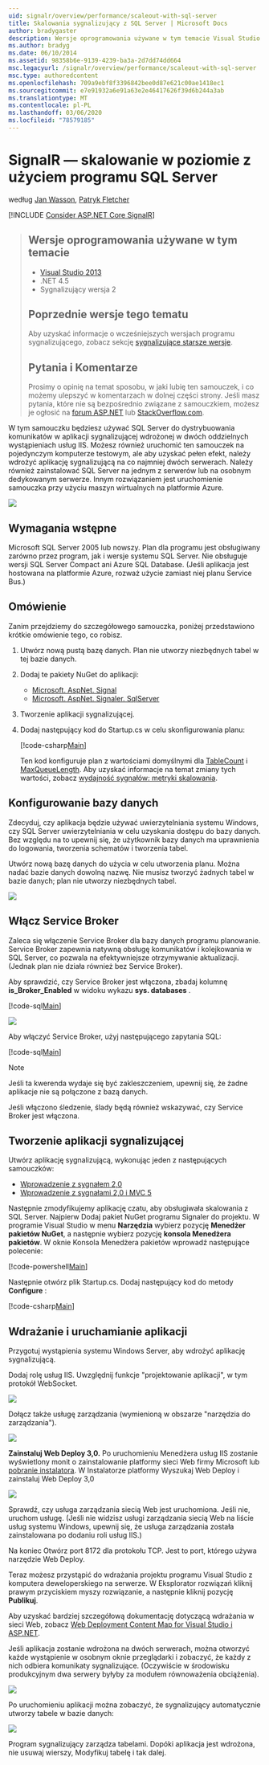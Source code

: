 ```yaml
---
uid: signalr/overview/performance/scaleout-with-sql-server
title: Skalowania sygnalizujący z SQL Server | Microsoft Docs
author: bradygaster
description: Wersje oprogramowania używane w tym temacie Visual Studio 2013 programu .NET 4,5 sygnalizującego w wersji 2 poprzednie wersje tego tematu, aby uzyskać informacje o wcześniejszych wersjach programu...
ms.author: bradyg
ms.date: 06/10/2014
ms.assetid: 98358b6e-9139-4239-ba3a-2d7dd74dd664
msc.legacyurl: /signalr/overview/performance/scaleout-with-sql-server
msc.type: authoredcontent
ms.openlocfilehash: 709a9ebf8f3396842bee0d87e621c00ae1418ec1
ms.sourcegitcommit: e7e91932a6e91a63e2e46417626f39d6b244a3ab
ms.translationtype: MT
ms.contentlocale: pl-PL
ms.lasthandoff: 03/06/2020
ms.locfileid: "78579185"
---
```

# <a name="signalr-scaleout-with-sql-server"></a>SignalR — skalowanie w poziomie z użyciem programu SQL Server

według [Jan Wasson](https://github.com/MikeWasson), [Patryk Fletcher](https://github.com/pfletcher)

[!INCLUDE [Consider ASP.NET Core SignalR](~/includes/signalr/signalr-version-disambiguation.md)]

> ## <a name="software-versions-used-in-this-topic"></a>Wersje oprogramowania używane w tym temacie
>
>
> - [Visual Studio 2013](https://my.visualstudio.com/Downloads?q=visual%20studio%202013)
> - .NET 4.5
> - Sygnalizujący wersja 2
>
>
>
> ## <a name="previous-versions-of-this-topic"></a>Poprzednie wersje tego tematu
>
> Aby uzyskać informacje o wcześniejszych wersjach programu sygnalizującego, zobacz sekcję [sygnalizujące starsze wersje](../older-versions/index.md).
>
> ## <a name="questions-and-comments"></a>Pytania i Komentarze
>
> Prosimy o opinię na temat sposobu, w jaki lubię ten samouczek, i co możemy ulepszyć w komentarzach w dolnej części strony. Jeśli masz pytania, które nie są bezpośrednio związane z samouczkiem, możesz je ogłosić na [forum ASP.NET](https://forums.asp.net/1254.aspx/1?ASP+NET+SignalR) lub [StackOverflow.com](http://stackoverflow.com/).

W tym samouczku będziesz używać SQL Server do dystrybuowania komunikatów w aplikacji sygnalizującej wdrożonej w dwóch oddzielnych wystąpieniach usług IIS. Możesz również uruchomić ten samouczek na pojedynczym komputerze testowym, ale aby uzyskać pełen efekt, należy wdrożyć aplikację sygnalizującą na co najmniej dwóch serwerach. Należy również zainstalować SQL Server na jednym z serwerów lub na osobnym dedykowanym serwerze. Innym rozwiązaniem jest uruchomienie samouczka przy użyciu maszyn wirtualnych na platformie Azure.

![](scaleout-with-sql-server/_static/image1.png)

## <a name="prerequisites"></a>Wymagania wstępne

Microsoft SQL Server 2005 lub nowszy. Plan dla programu jest obsługiwany zarówno przez program, jak i wersje systemu SQL Server. Nie obsługuje wersji SQL Server Compact ani Azure SQL Database. (Jeśli aplikacja jest hostowana na platformie Azure, rozważ użycie zamiast niej planu Service Bus.)

## <a name="overview"></a>Omówienie

Zanim przejdziemy do szczegółowego samouczka, poniżej przedstawiono krótkie omówienie tego, co robisz.

1. Utwórz nową pustą bazę danych. Plan nie utworzy niezbędnych tabel w tej bazie danych.
2. Dodaj te pakiety NuGet do aplikacji:

    - [Microsoft. AspNet. Signal](http://nuget.org/packages/Microsoft.AspNet.SignalR)
    - [Microsoft. AspNet. Signaler. SqlServer](http://nuget.org/packages/Microsoft.AspNet.SignalR.SqlServer)
3. Tworzenie aplikacji sygnalizującej.
4. Dodaj następujący kod do Startup.cs w celu skonfigurowania planu:

    [!code-csharp[Main](scaleout-with-sql-server/samples/sample1.cs)]

   Ten kod konfiguruje plan z wartościami domyślnymi dla [TableCount](https://msdn.microsoft.com/library/microsoft.aspnet.signalr.sqlscaleoutconfiguration.tablecount(v=vs.118).aspx) i [MaxQueueLength](https://msdn.microsoft.com/library/microsoft.aspnet.signalr.messaging.scaleoutconfiguration.maxqueuelength(v=vs.118).aspx). Aby uzyskać informacje na temat zmiany tych wartości, zobacz [wydajność sygnałów: metryki skalowania](signalr-performance.md#scaleout_metrics).

## <a name="configure-the-database"></a>Konfigurowanie bazy danych

Zdecyduj, czy aplikacja będzie używać uwierzytelniania systemu Windows, czy SQL Server uwierzytelniania w celu uzyskania dostępu do bazy danych. Bez względu na to upewnij się, że użytkownik bazy danych ma uprawnienia do logowania, tworzenia schematów i tworzenia tabel.

Utwórz nową bazę danych do użycia w celu utworzenia planu. Można nadać bazie danych dowolną nazwę. Nie musisz tworzyć żadnych tabel w bazie danych; plan nie utworzy niezbędnych tabel.

![](scaleout-with-sql-server/_static/image2.png)

## <a name="enable-service-broker"></a>Włącz Service Broker

Zaleca się włączenie Service Broker dla bazy danych programu planowanie. Service Broker zapewnia natywną obsługę komunikatów i kolejkowania w SQL Server, co pozwala na efektywniejsze otrzymywanie aktualizacji. (Jednak plan nie działa również bez Service Broker).

Aby sprawdzić, czy Service Broker jest włączona, zbadaj kolumnę **is\_Broker\_Enabled** w widoku wykazu **sys. databases** .

[!code-sql[Main](scaleout-with-sql-server/samples/sample2.sql)]

![](scaleout-with-sql-server/_static/image3.png)

Aby włączyć Service Broker, użyj następującego zapytania SQL:

[!code-sql[Main](scaleout-with-sql-server/samples/sample3.sql)]

> [!NOTE]
> Jeśli ta kwerenda wydaje się być zakleszczeniem, upewnij się, że żadne aplikacje nie są połączone z bazą danych.

Jeśli włączono śledzenie, ślady będą również wskazywać, czy Service Broker jest włączona.

## <a name="create-a-signalr-application"></a>Tworzenie aplikacji sygnalizującej

Utwórz aplikację sygnalizującą, wykonując jeden z następujących samouczków:

- [Wprowadzenie z sygnałem 2,0](../getting-started/tutorial-getting-started-with-signalr.md)
- [Wprowadzenie z sygnałami 2,0 i MVC 5](../getting-started/tutorial-getting-started-with-signalr-and-mvc.md)

Następnie zmodyfikujemy aplikację czatu, aby obsługiwała skalowania z SQL Server. Najpierw Dodaj pakiet NuGet programu Signaler do projektu. W programie Visual Studio w menu **Narzędzia** wybierz pozycję **Menedżer pakietów NuGet**, a następnie wybierz pozycję **konsola Menedżera pakietów**. W oknie Konsola Menedżera pakietów wprowadź następujące polecenie:

[!code-powershell[Main](scaleout-with-sql-server/samples/sample4.ps1)]

Następnie otwórz plik Startup.cs. Dodaj następujący kod do metody **Configure** :

[!code-csharp[Main](scaleout-with-sql-server/samples/sample5.cs)]

## <a name="deploy-and-run-the-application"></a>Wdrażanie i uruchamianie aplikacji

Przygotuj wystąpienia systemu Windows Server, aby wdrożyć aplikację sygnalizującą.

Dodaj rolę usług IIS. Uwzględnij funkcje "projektowanie aplikacji", w tym protokół WebSocket.

![](scaleout-with-sql-server/_static/image4.png)

Dołącz także usługę zarządzania (wymienioną w obszarze "narzędzia do zarządzania").

![](scaleout-with-sql-server/_static/image5.png)

**Zainstaluj Web Deploy 3,0.** Po uruchomieniu Menedżera usług IIS zostanie wyświetlony monit o zainstalowanie platformy sieci Web firmy Microsoft lub [pobranie instalatora](https://go.microsoft.com/fwlink/?LinkId=255386). W Instalatorze platformy Wyszukaj Web Deploy i zainstaluj Web Deploy 3,0

![](scaleout-with-sql-server/_static/image6.png)

Sprawdź, czy usługa zarządzania siecią Web jest uruchomiona. Jeśli nie, uruchom usługę. (Jeśli nie widzisz usługi zarządzania siecią Web na liście usług systemu Windows, upewnij się, że usługa zarządzania została zainstalowana po dodaniu roli usług IIS.)

Na koniec Otwórz port 8172 dla protokołu TCP. Jest to port, którego używa narzędzie Web Deploy.

Teraz możesz przystąpić do wdrażania projektu programu Visual Studio z komputera deweloperskiego na serwerze. W Eksplorator rozwiązań kliknij prawym przyciskiem myszy rozwiązanie, a następnie kliknij pozycję **Publikuj**.

Aby uzyskać bardziej szczegółową dokumentację dotyczącą wdrażania w sieci Web, zobacz [Web Deployment Content Map for Visual Studio i ASP.NET](../../../whitepapers/aspnet-web-deployment-content-map.md).

Jeśli aplikacja zostanie wdrożona na dwóch serwerach, można otworzyć każde wystąpienie w osobnym oknie przeglądarki i zobaczyć, że każdy z nich odbiera komunikaty sygnalizujące. (Oczywiście w środowisku produkcyjnym dwa serwery byłyby za modułem równoważenia obciążenia).

![](scaleout-with-sql-server/_static/image7.png)

Po uruchomieniu aplikacji można zobaczyć, że sygnalizujący automatycznie utworzy tabele w bazie danych:

![](scaleout-with-sql-server/_static/image8.png)

Program sygnalizujący zarządza tabelami. Dopóki aplikacja jest wdrożona, nie usuwaj wierszy, Modyfikuj tabelę i tak dalej.
